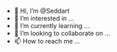 - 👋 Hi, I’m @Seddart
- 👀 I’m interested in ...
- 🌱 I’m currently learning ...
- 💞️ I’m looking to collaborate on ...
- 📫 How to reach me ...

<!---
Seddart/Seddart is a ✨ special ✨ repository because its `README.md` (this file) appears on your GitHub profile.
You can click the Preview link to take a look at your changes.
--->
